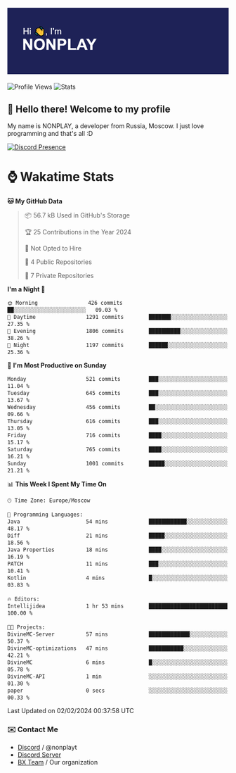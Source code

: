 ![Discord Presence](./header.png)
<br></br>
![Profile Views](https://komarev.com/ghpvc/?username=NONPLAYT&color=blue&style=for-the-badge)
![Stats](https://img.shields.io/badge/0%25-OPTIMIZED-orange?style=for-the-badge)


## :wave: Hello there! Welcome to my profile

My name is NONPLAY, a developer from Russia, Moscow. I just love programming and that's all :D

[![Discord Presence](https://lanyard.cnrad.dev/api/597087584090587177?showDisplayName=true)](https://discord.com/users/597087584090587177) 

# ⌚ Wakatime Stats

<!--START_SECTION:waka-->
**🐱 My GitHub Data** 

> 📦 56.7 kB Used in GitHub's Storage 
 > 
> 🏆 25 Contributions in the Year 2024
 > 
> 🚫 Not Opted to Hire
 > 
> 📜 4 Public Repositories 
 > 
> 🔑 7 Private Repositories 
 > 
**I'm a Night 🦉** 

```text
🌞 Morning                426 commits         ██░░░░░░░░░░░░░░░░░░░░░░░   09.03 % 
🌆 Daytime                1291 commits        ███████░░░░░░░░░░░░░░░░░░   27.35 % 
🌃 Evening                1806 commits        ██████████░░░░░░░░░░░░░░░   38.26 % 
🌙 Night                  1197 commits        ██████░░░░░░░░░░░░░░░░░░░   25.36 % 
```
📅 **I'm Most Productive on Sunday** 

```text
Monday                   521 commits         ███░░░░░░░░░░░░░░░░░░░░░░   11.04 % 
Tuesday                  645 commits         ███░░░░░░░░░░░░░░░░░░░░░░   13.67 % 
Wednesday                456 commits         ██░░░░░░░░░░░░░░░░░░░░░░░   09.66 % 
Thursday                 616 commits         ███░░░░░░░░░░░░░░░░░░░░░░   13.05 % 
Friday                   716 commits         ████░░░░░░░░░░░░░░░░░░░░░   15.17 % 
Saturday                 765 commits         ████░░░░░░░░░░░░░░░░░░░░░   16.21 % 
Sunday                   1001 commits        █████░░░░░░░░░░░░░░░░░░░░   21.21 % 
```


📊 **This Week I Spent My Time On** 

```text
🕑︎ Time Zone: Europe/Moscow

💬 Programming Languages: 
Java                     54 mins             ████████████░░░░░░░░░░░░░   48.17 % 
Diff                     21 mins             █████░░░░░░░░░░░░░░░░░░░░   18.56 % 
Java Properties          18 mins             ████░░░░░░░░░░░░░░░░░░░░░   16.19 % 
PATCH                    11 mins             ███░░░░░░░░░░░░░░░░░░░░░░   10.41 % 
Kotlin                   4 mins              █░░░░░░░░░░░░░░░░░░░░░░░░   03.83 % 

🔥 Editors: 
Intellijidea             1 hr 53 mins        █████████████████████████   100.00 % 

🐱‍💻 Projects: 
DivineMC-Server          57 mins             █████████████░░░░░░░░░░░░   50.37 % 
DivineMC-optimizations   47 mins             ███████████░░░░░░░░░░░░░░   42.21 % 
DivineMC                 6 mins              █░░░░░░░░░░░░░░░░░░░░░░░░   05.78 % 
DivineMC-API             1 min               ░░░░░░░░░░░░░░░░░░░░░░░░░   01.30 % 
paper                    0 secs              ░░░░░░░░░░░░░░░░░░░░░░░░░   00.33 % 
```


 Last Updated on 02/02/2024 00:37:58 UTC
<!--END_SECTION:waka-->

### ✉️ Contact Me

- [Discord](https://discord.com/users/597087584090587177) / @nonplayt
- [Discord Server](https://discord.gg/p7cxhw7E2M)
- [BX Team](https://github.com/BX-Team) / Our organization

